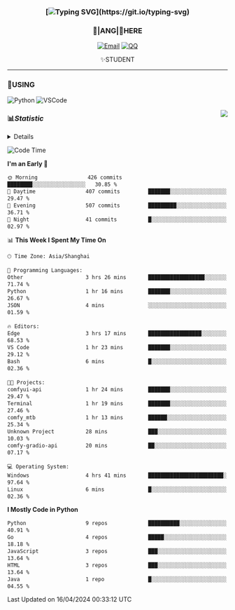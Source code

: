 <div align="center">


### [![Typing SVG](https://readme-typing-svg.herokuapp.com?size=25&duration=2500&color=8C43EA&vCenter=true&width=200&height=40&lines=%F0%9F%8C%B1ANGJustinl%F0%9F%8C%B1+!)](https://git.io/typing-svg)


### 🥛|**ANG**|🥛HERE



[![Email](https://img.shields.io/badge/Email-ANGJustin@163.com-6A5ACD?style=flat-square&logoColor=fff)](mailto:ANGJustinl@163.com)
[![QQ](https://img.shields.io/badge/QQ-77139032-98FB98?style=flat-square&logoColor=fff)](https://qm.qq.com/cgi-bin/qm/qr?k=mcs-cON_aPNfc3hO8-H7lWJHDX-5nKr7&noverify=0)




✨STUDENT 

</div>

---

### 🎨USING

![Python](https://img.shields.io/badge/-Python-blue?style=flat-square&logo=Python&logoColor=fff)
![VSCode](https://img.shields.io/badge/-VSCode-blue?style=flat-square&logo=visualstudiocode&logoColor=fff)


<a href="#">
  <img align="right" src="https://github-readme-stats.vercel.app/api?username=ANGJustinl&count_private=true&show_icons=true&hide_border=true&bg_color=15,f2f7fd,E0EAFC" />
</a>




### 📊*Statistic* 

<details>

<p align="center">
   <img src="github-metrics.svg" alt="typing-svg">
</p>

[![Github activity graph](https://github-readme-activity-graph.angforever.top/graph?username=ANGJustinl&theme=dracula)](https://github.com/ANGJustinl/ANGJustinl)

</details>

<!--START_SECTION:waka-->
![Code Time](http://img.shields.io/badge/Code%20Time-27%20hrs%2042%20mins-blue)

**I'm an Early 🐤** 

```text
🌞 Morning                426 commits         ████████░░░░░░░░░░░░░░░░░   30.85 % 
🌆 Daytime                407 commits         ███████░░░░░░░░░░░░░░░░░░   29.47 % 
🌃 Evening                507 commits         █████████░░░░░░░░░░░░░░░░   36.71 % 
🌙 Night                  41 commits          █░░░░░░░░░░░░░░░░░░░░░░░░   02.97 % 
```


📊 **This Week I Spent My Time On** 

```text
🕑︎ Time Zone: Asia/Shanghai

💬 Programming Languages: 
Other                    3 hrs 26 mins       ██████████████████░░░░░░░   71.74 % 
Python                   1 hr 16 mins        ███████░░░░░░░░░░░░░░░░░░   26.67 % 
JSON                     4 mins              ░░░░░░░░░░░░░░░░░░░░░░░░░   01.59 % 

🔥 Editors: 
Edge                     3 hrs 17 mins       █████████████████░░░░░░░░   68.53 % 
VS Code                  1 hr 23 mins        ███████░░░░░░░░░░░░░░░░░░   29.12 % 
Bash                     6 mins              █░░░░░░░░░░░░░░░░░░░░░░░░   02.36 % 

🐱‍💻 Projects: 
comfyui-api              1 hr 24 mins        ███████░░░░░░░░░░░░░░░░░░   29.47 % 
Terminal                 1 hr 19 mins        ███████░░░░░░░░░░░░░░░░░░   27.46 % 
comfy_mtb                1 hr 13 mins        ██████░░░░░░░░░░░░░░░░░░░   25.34 % 
Unknown Project          28 mins             ███░░░░░░░░░░░░░░░░░░░░░░   10.03 % 
comfy-gradio-api         20 mins             ██░░░░░░░░░░░░░░░░░░░░░░░   07.17 % 

💻 Operating System: 
Windows                  4 hrs 41 mins       ████████████████████████░   97.64 % 
Linux                    6 mins              █░░░░░░░░░░░░░░░░░░░░░░░░   02.36 % 
```

**I Mostly Code in Python** 

```text
Python                   9 repos             ██████████░░░░░░░░░░░░░░░   40.91 % 
Go                       4 repos             █████░░░░░░░░░░░░░░░░░░░░   18.18 % 
JavaScript               3 repos             ███░░░░░░░░░░░░░░░░░░░░░░   13.64 % 
HTML                     3 repos             ███░░░░░░░░░░░░░░░░░░░░░░   13.64 % 
Java                     1 repo              █░░░░░░░░░░░░░░░░░░░░░░░░   04.55 % 
```




 Last Updated on 16/04/2024 00:33:12 UTC
<!--END_SECTION:waka-->
